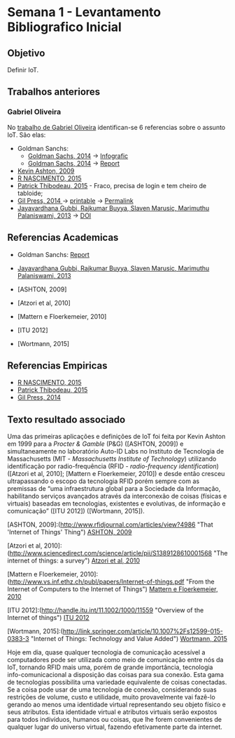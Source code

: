 # Semana 1 - Levantamento Bibliografico Inicial

## Objetivo

Definir IoT.

## Trabalhos anteriores

### Gabriel Oliveira

No [trabalho de Gabriel Oliveira](https://github.com/gabrielboliveira/Monografia-Peacon)
identifican-se 6 referencias sobre o assunto IoT. São elas:

- Goldman Sanchs:
	- [Goldman Sachs, 2014](http://www.goldmansachs.com/our-thinking/pages/internet-of-things/)
-> [Infografic ](http://www.goldmansachs.com/our-thinking/pages/internet-of-things/infographic-800x3188.png)
	- [Goldman Sachs, 2014](http://www.goldmansachs.com/our-thinking/pages/internet-of-things/)
-> [Report](http://www.goldmansachs.com/our-thinking/outlook/internet-of-things/iot-report.pdf)
- [Kevin Ashton, 2009](http://www.rfidjournal.com/articles/view?4986)
- [R NASCIMENTO, 2015]
- [Patrick Thibodeau, 2015] - Fraco, precisa de login e tem cheiro de tabloide;
- [Gil Press, 2014 ] -> [printable](http://www.forbes.com/sites/gilpress/2014/08/18/its-official-the-internet-of-things-takes-over-big-data-as-the-most-hyped-technology/print/) -> [Permalink](http://onforb.es/1ricSSH)
- [Jayavardhana Gubbi, Rajkumar Buyya, Slaven Marusic, Marimuthu Palaniswami, 2013] -> [DOI](http://dx.doi.org/10.1016/j.future.2013.01.010)


[R NASCIMENTO, 2015]:(http://computerworld.com.br/negocios/2015/03/12/o-que-de-fato-e-internet-das-coisas-e-que-revolucao-ela-pode-trazer)

[Patrick Thibodeau, 2015]:(http://computerworld.com.br/um-em-cada-cinco-desenvolvedores-ja-trabalham-em-projetos-de-iot)

[Gil Press, 2014 ]:(http://www.forbes.com/sites/gilpress/2014/08/18/its-official-the-internet-of-things-takes-over-big-data-as-the-most-hyped-technology/#4fe9598e1aaa)

## Referencias Academicas

- Goldman Sanchs: [Report](http://www.goldmansachs.com/our-thinking/outlook/internet-of-things/iot-report.pdf)
- [Jayavardhana Gubbi, Rajkumar Buyya, Slaven Marusic, Marimuthu Palaniswami, 2013]


- [ASHTON, 2009]
- [Atzori et al, 2010]
- [Mattern e Floerkemeier, 2010]
- [ITU 2012]
- [Wortmann, 2015]


[Jayavardhana Gubbi, Rajkumar Buyya, Slaven Marusic, Marimuthu Palaniswami, 2013]:(http://www.sciencedirect.com/science/article/pii/S0167739X13000241)

## Referencias Empiricas

- [R NASCIMENTO, 2015]
- [Patrick Thibodeau, 2015]
- [Gil Press, 2014 ]

## Texto resultado associado

Uma das primeiras aplicações e definições de IoT foi feita por Kevin Ashton em
1999 para a *Procter & Gamble* (P&G) ([ASHTON, 2009]) e simultaneamente no
laboratório Auto-ID Labs no Instituto de Tecnologia de Massachusetts (MIT -
*Massachusetts Institute of Technology*) utilizando identificação por
radio-frequência (RFID - *radio-frequency identification*) ([Atzori et al,
2010]; [Mattern e Floerkemeier, 2010]) e desde então cresceu ultrapassando o
escopo da tecnologia RFID porém sempre com as premissas de “uma infraestrutura
global para a Sociedade da Informação, habilitando serviços avançados através da
interconexão de coisas (físicas e virtuais) baseadas em tecnologias, existentes
e evolutivas, de informação e comunicação” ([ITU 2012]) ([Wortmann, 2015]).

[ASHTON, 2009]:(<http://www.rfidjournal.com/articles/view?4986> "That 'Internet of Things' Thing")
[ASHTON, 2009](<http://www.rfidjournal.com/articles/view?4986> "That 'Internet of Things' Thing")

[Atzori et al, 2010]:(<http://www.sciencedirect.com/science/article/pii/S1389128610001568> "The internet of things: a survey")
[Atzori et al, 2010](<http://www.sciencedirect.com/science/article/pii/S1389128610001568> "The internet of things: a survey")

[Mattern e Floerkemeier, 2010]:(<http://www.vs.inf.ethz.ch/publ/papers/Internet-of-things.pdf> "From the Internet of Computers to the Internet of Things")
[Mattern e Floerkemeier, 2010](<http://www.vs.inf.ethz.ch/publ/papers/Internet-of-things.pdf> "From the Internet of Computers to the Internet of Things")

[ITU 2012]:(<http://handle.itu.int/11.1002/1000/11559> "Overview of the Internet of things")
[ITU 2012](<http://handle.itu.int/11.1002/1000/11559> "Overview of the Internet of things")

[Wortmann, 2015]:(<http://link.springer.com/article/10.1007%2Fs12599-015-0383-3> "Internet of Things: Technology and Value Added")
[Wortmann, 2015](<http://link.springer.com/article/10.1007%2Fs12599-015-0383-3> "Internet of Things: Technology and Value Added")

Hoje em dia, quase qualquer tecnologia de comunicação acessível a computadores
pode ser utilizada como meio de comunicação entre nós da IoT, tornando RFID mais
uma, porém de grande importância, tecnologia info-comunicacional a disposição
das coisas para sua conexão. Esta gama de tecnologias possibilita uma variedade
equivalente de coisas conectadas. Se a coisa pode usar de uma tecnologia de
conexão, considerando suas restrições de volume, custo e utilidade, muito
provavelmente vai fazê-lo gerando ao menos uma identidade virtual representando
seu objeto físico e seus atributos. Esta identidade virtual e atributos virtuais
serão expostos para todos indivíduos, humanos ou coisas, que lhe forem
convenientes de qualquer lugar do universo virtual, fazendo efetivamente parte
da internet.
